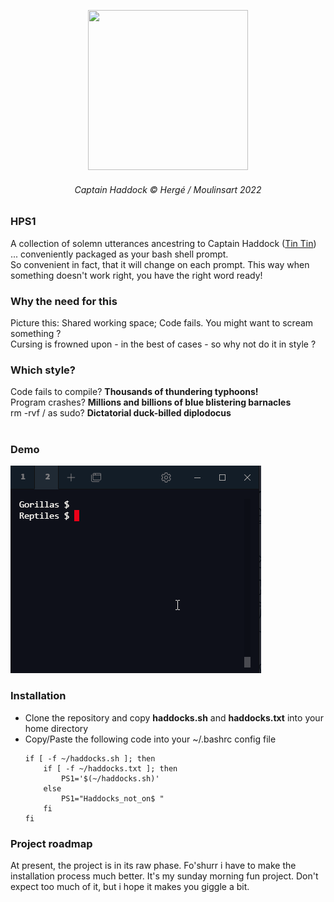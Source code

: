 <p align="center">
  <img width="256" height="256" src="https://cdn001.tintin.com/public/tintin/img/static/captain-haddock/captain-haddock_v2.jpg">
</p>

<h6 align="center">Captain Haddock © Hergé / Moulinsart 2022</h1>

### HPS1

A collection of solemn utterances ancestring to Captain Haddock (<a href="https://www.tintin.com/">Tin Tin<a/>)  ... conveniently packaged as your bash shell prompt. <br>
So convenient in fact, that it will change on each prompt. This way when something doesn't work right, you have the right word ready!

### Why the need for this

Picture this: Shared working space; Code fails. You might want to scream something ? <br>
Cursing is frowned upon - in the best of cases - so why not do it in style ?

### Which style?

  Code fails to compile? <b>Thousands of thundering typhoons! </b> <br>
  Program crashes? <b> Millions and billions of blue blistering barnacles </b> <br>
  rm -rvf / as sudo? <b> Dictatorial duck-billed diplodocus </b> <br><br>


### Demo

  <img src="./haddocks.gif" width="401" height="332" />

### Installation

<ul>
    <li> Clone the repository and copy <b>haddocks.sh</b> and <b>haddocks.txt</b> into your home directory </li>
    <li> Copy/Paste the following code into your ~/.bashrc config file   </li>


    if [ -f ~/haddocks.sh ]; then
        if [ -f ~/haddocks.txt ]; then
            PS1='$(~/haddocks.sh)'
        else
            PS1="Haddocks_not_on$ "
        fi
    fi





</ul>


### Project roadmap

At present, the project is in its raw phase. Fo'shurr i have to make the installation process much better. It's my sunday morning fun project. Don't expect too much of it, but i hope it makes you giggle a bit.
